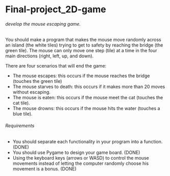 # Final-project_2D-game
###### develop the mouse escaping game.
You should make a program that makes the mouse move randomly across an island (the white tiles) trying to get to safety by reaching the bridge (the green tile).
The mouse can only move one step (tile) at a time in the four main directions (right, left, up, and down).

There are four scenarios that will end the game:
- The mouse escapes: this occurs if the mouse reaches the bridge (touches the green tile)
- The mouse starves to death: this occurs if it makes more than 20 moves without escaping.
- The mouse is eaten: this occurs if the mouse meet the cat (touches the cat tile).
- The mouse drowns: this occurs if the mouse hits the water (touches a blue tile).

###### Requirements
- You should separate each functionality in your program into a function. (DONE)
- You should use Pygame to design your game board. (DONE)
- Using the keyboard keys (arrows or WASD) to control the mouse  
  movements instead of letting the computer randomly choose his movement is a bonus. (DONE)
